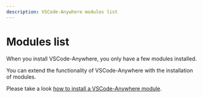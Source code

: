 ```yaml
---
description: VSCode-Anywhere modules list
---
```


# Modules list

When you install VSCode-Anywhere, you only have a few modules installed.

You can extend the functionality of VSCode-Anywhere with the installation of modules.

Please take a look [how to install a VSCode-Anywhere module](../install.md).

